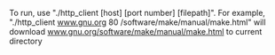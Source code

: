 To run, use "./http_client [host] [port number] [filepath]". 
For example, "./http_client www.gnu.org 80 /software/make/manual/make.html" will download www.gnu.org/software/make/manual/make.html to current directory
